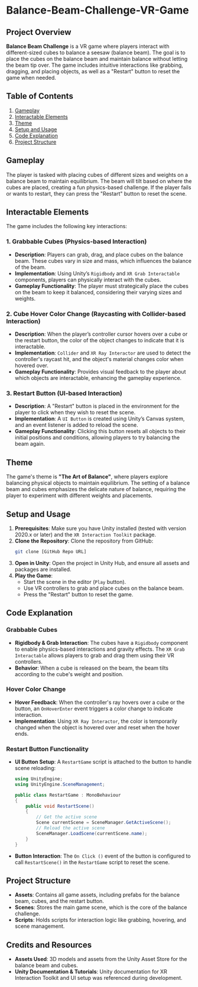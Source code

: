 # Balance-Beam-Challenge-VR-Game

## Project Overview
**Balance Beam Challenge** is a VR game where players interact with different-sized cubes to balance a seesaw (balance beam). The goal is to place the cubes on the balance beam and maintain balance without letting the beam tip over. The game includes intuitive interactions like grabbing, dragging, and placing objects, as well as a "Restart" button to reset the game when needed.

## Table of Contents
1. [Gameplay](#gameplay)
2. [Interactable Elements](#interactable-elements)
3. [Theme](#theme)
4. [Setup and Usage](#setup-and-usage)
5. [Code Explanation](#code-explanation)
6. [Project Structure](#project-structure)

## Gameplay
The player is tasked with placing cubes of different sizes and weights on a balance beam to maintain equilibrium. The beam will tilt based on where the cubes are placed, creating a fun physics-based challenge. If the player fails or wants to restart, they can press the "Restart" button to reset the scene.

## Interactable Elements
The game includes the following key interactions:

### 1. **Grabbable Cubes (Physics-based Interaction)**
   - **Description**: Players can grab, drag, and place cubes on the balance beam. These cubes vary in size and mass, which influences the balance of the beam.
   - **Implementation**: Using Unity’s `Rigidbody` and `XR Grab Interactable` components, players can physically interact with the cubes.
   - **Gameplay Functionality**: The player must strategically place the cubes on the beam to keep it balanced, considering their varying sizes and weights.

### 2. **Cube Hover Color Change (Raycasting with Collider-based Interaction)**
   - **Description**: When the player’s controller cursor hovers over a cube or the restart button, the color of the object changes to indicate that it is interactable.
   - **Implementation**: `Collider` and `XR Ray Interactor` are used to detect the controller's raycast hit, and the object's material changes color when hovered over.
   - **Gameplay Functionality**: Provides visual feedback to the player about which objects are interactable, enhancing the gameplay experience.

### 3. **Restart Button (UI-based Interaction)**
   - **Description**: A "Restart" button is placed in the environment for the player to click when they wish to reset the scene.
   - **Implementation**: A `UI Button` is created using Unity’s Canvas system, and an event listener is added to reload the scene.
   - **Gameplay Functionality**: Clicking this button resets all objects to their initial positions and conditions, allowing players to try balancing the beam again.

## Theme
The game's theme is **"The Art of Balance"**, where players explore balancing physical objects to maintain equilibrium. The setting of a balance beam and cubes emphasizes the delicate nature of balance, requiring the player to experiment with different weights and placements.

## Setup and Usage
1. **Prerequisites**: Make sure you have Unity installed (tested with version 2020.x or later) and the `XR Interaction Toolkit` package.
2. **Clone the Repository**: Clone the repository from GitHub:
    ```bash
    git clone [GitHub Repo URL]
    ```
3. **Open in Unity**: Open the project in Unity Hub, and ensure all assets and packages are installed.
4. **Play the Game**:
   - Start the scene in the editor (`Play` button).
   - Use VR controllers to grab and place cubes on the balance beam.
   - Press the "Restart" button to reset the game.

## Code Explanation

### Grabbable Cubes
- **Rigidbody & Grab Interaction**: The cubes have a `Rigidbody` component to enable physics-based interactions and gravity effects. The `XR Grab Interactable` allows players to grab and drag them using their VR controllers.
- **Behavior**: When a cube is released on the beam, the beam tilts according to the cube's weight and position.

### Hover Color Change
- **Hover Feedback**: When the controller's ray hovers over a cube or the button, an `OnHoverEnter` event triggers a color change to indicate interaction.
- **Implementation**: Using `XR Ray Interactor`, the color is temporarily changed when the object is hovered over and reset when the hover ends.

### Restart Button Functionality
- **UI Button Setup**: A `RestartGame` script is attached to the button to handle scene reloading:
    ```csharp
    using UnityEngine;
    using UnityEngine.SceneManagement;

    public class RestartGame : MonoBehaviour
    {
        public void RestartScene()
        {
            // Get the active scene
            Scene currentScene = SceneManager.GetActiveScene();
            // Reload the active scene
            SceneManager.LoadScene(currentScene.name);
        }
    }
    ```
- **Button Interaction**: The `On Click ()` event of the button is configured to call `RestartScene()` in the `RestartGame` script to reset the scene.

## Project Structure
- **Assets**: Contains all game assets, including prefabs for the balance beam, cubes, and the restart button.
- **Scenes**: Stores the main game scene, which is the core of the balance challenge.
- **Scripts**: Holds scripts for interaction logic like grabbing, hovering, and scene management.

## Credits and Resources
- **Assets Used**: 3D models and assets from the Unity Asset Store for the balance beam and cubes.
- **Unity Documentation & Tutorials**: Unity documentation for XR Interaction Toolkit and UI setup was referenced during development.
